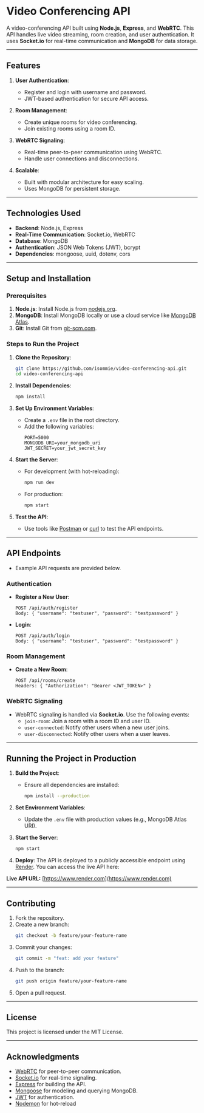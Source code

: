 # **Video Conferencing API**

A video-conferencing API built using **Node.js**, **Express**, and **WebRTC**. This API handles live video streaming, room creation, and user authentication. It uses **Socket.io** for real-time communication and **MongoDB** for data storage.

---

## **Features**
1. **User Authentication**:
   - Register and login with username and password.
   - JWT-based authentication for secure API access.

2. **Room Management**:
   - Create unique rooms for video conferencing.
   - Join existing rooms using a room ID.

3. **WebRTC Signaling**:
   - Real-time peer-to-peer communication using WebRTC.
   - Handle user connections and disconnections.

4. **Scalable**:
   - Built with modular architecture for easy scaling.
   - Uses MongoDB for persistent storage.

---

## **Technologies Used**
- **Backend**: Node.js, Express
- **Real-Time Communication**: Socket.io, WebRTC
- **Database**: MongoDB
- **Authentication**: JSON Web Tokens (JWT), bcrypt
- **Dependencies**: mongoose, uuid, dotenv, cors

---

## **Setup and Installation**

### **Prerequisites**
1. **Node.js**: Install Node.js from [nodejs.org](https://nodejs.org/).
2. **MongoDB**: Install MongoDB locally or use a cloud service like [MongoDB Atlas](https://www.mongodb.com/cloud/atlas).
3. **Git**: Install Git from [git-scm.com](https://git-scm.com/).

### **Steps to Run the Project**
1. **Clone the Repository**:
   ```bash
   git clone https://github.com/isommie/video-conferencing-api.git
   cd video-conferencing-api
   ```

2. **Install Dependencies**:
   ```bash
   npm install
   ```

3. **Set Up Environment Variables**:
   - Create a `.env` file in the root directory.
   - Add the following variables:
     ```
     PORT=5000
     MONGODB_URI=your_mongodb_uri
     JWT_SECRET=your_jwt_secret_key
     ```

4. **Start the Server**:
   - For development (with hot-reloading):
     ```bash
     npm run dev
     ```
   - For production:
     ```bash
     npm start
     ```

5. **Test the API**:
   - Use tools like [Postman](https://www.postman.com/) or [curl](https://curl.se/) to test the API endpoints.

---

## **API Endpoints**
   - Example API requests are provided below.
### **Authentication**
- **Register a New User**:
  ```
  POST /api/auth/register
  Body: { "username": "testuser", "password": "testpassword" }
  ```

- **Login**:
  ```
  POST /api/auth/login
  Body: { "username": "testuser", "password": "testpassword" }
  ```

### **Room Management**
- **Create a New Room**:
  ```
  POST /api/rooms/create
  Headers: { "Authorization": "Bearer <JWT_TOKEN>" }
  ```

### **WebRTC Signaling**
- WebRTC signaling is handled via **Socket.io**. Use the following events:
  - `join-room`: Join a room with a room ID and user ID.
  - `user-connected`: Notify other users when a new user joins.
  - `user-disconnected`: Notify other users when a user leaves.

---

## **Running the Project in Production**
1. **Build the Project**:
   - Ensure all dependencies are installed:
     ```bash
     npm install --production
     ```

2. **Set Environment Variables**:
   - Update the `.env` file with production values (e.g., MongoDB Atlas URI).

3. **Start the Server**:
   ```bash
   npm start
   ```

4. **Deploy**:
The API is deployed to a publicly accessible endpoint using [Render](https://render.com). You can access the live API here:

**Live API URL:** [https://www.render.com](https://www.render.com)

---

## **Contributing**
1. Fork the repository.
2. Create a new branch:
   ```bash
   git checkout -b feature/your-feature-name
   ```
3. Commit your changes:
   ```bash
   git commit -m "feat: add your feature"
   ```
4. Push to the branch:
   ```bash
   git push origin feature/your-feature-name
   ```
5. Open a pull request.

---

## **License**
This project is licensed under the MIT License.

---

## **Acknowledgments**
- [WebRTC](https://webrtc.org/) for peer-to-peer communication.
- [Socket.io](https://socket.io/) for real-time signaling.
- [Express](https://expressjs.com/) for building the API.
- [Mongoose](https://mongoosejs.com/) for modeling and querying MongoDB.
- [JWT](https://jwt.io/) for authentication.
- [Nodemon](https://nodemon.io/) for hot-reload
